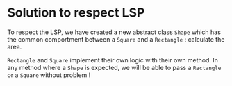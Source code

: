 # Solution to respect LSP

To respect the LSP, we have created a new abstract class `Shape` which has the common comportment between a `Square` and a `Rectangle` : calculate the area.

`Rectangle` and `Square` implement their own logic with their own method. In any method where a `Shape` is expected, we will be able to pass a `Rectangle` or a `Square` without problem !
